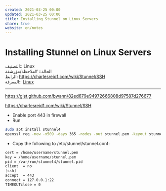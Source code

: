 ```yaml
---  
created: 2021-03-25 00:00  
updated: 2021-03-25 00:00  
title: Installing Stunnel on Linux Servers  
share: true  
website: en/notes  
---  
```

  
# Installing Stunnel on Linux Servers  
  
التصنيف:: Linux  
الحالة:: #ملاحظة/مؤرشفة  
الرابط: <https://charlesreid1.com/wiki/Stunnel/SSH>  
المعرفة:: [Linux](Linux)  
  
---  
  
<https://gist.github.com/bwann/82ed679e94972666808d97587d276677>  
  
<https://charlesreid1.com/wiki/Stunnel/SSH>  
  
- Enable port 443 in firewall  
- Run  
  
```bash  
sudo apt install stunnel4  
openssl req -new -x509 -days 365 -nodes -out stunnel.pem -keyout stunnel.pem  
```  
  
- Copy the following to /etc/stunnel/stunnel.conf:  
  
```bash  
cert = /home/username/stunnel.pem  
key = /home/username/stunnel.pem  
pid = /var/run/stunnel4/stunnel.pid  
client  = no  
[ssh]  
accept  = 443  
connect = 127.0.0.1:22  
TIMEOUTclose = 0  
```  
